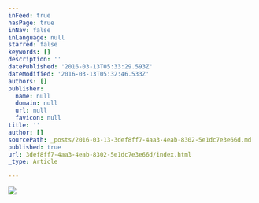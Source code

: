 ```yaml
---
inFeed: true
hasPage: true
inNav: false
inLanguage: null
starred: false
keywords: []
description: ''
datePublished: '2016-03-13T05:33:29.593Z'
dateModified: '2016-03-13T05:32:46.533Z'
authors: []
publisher:
  name: null
  domain: null
  url: null
  favicon: null
title: ''
author: []
sourcePath: _posts/2016-03-13-3def8ff7-4aa3-4eab-8302-5e1dc7e3e66d.md
published: true
url: 3def8ff7-4aa3-4eab-8302-5e1dc7e3e66d/index.html
_type: Article

---
```

![](https://the-grid-user-content.s3-us-west-2.amazonaws.com/8b7d6667-b4fc-4247-8918-f7df59c02dbd.jpg)